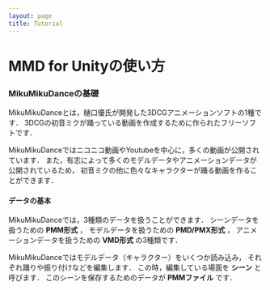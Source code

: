 ```yaml
---
layout: page
title: Tutorial
---
```


MMD for Unityの使い方
========================

### MikuMikuDanceの基礎
MikuMikuDanceとは，樋口優氏が開発した3DCGアニメーションソフトの1種です．
3DCGの初音ミクが踊っている動画を作成するために作られたフリーソフトです．

MikuMikuDanceではニコニコ動画やYoutubeを中心に，多くの動画が公開されています．
また，有志によって多くのモデルデータやアニメーションデータが公開されているため，
初音ミクの他に色々なキャラクターが踊る動画を作ることができます．

#### データの基本
MikuMikuDanceでは，3種類のデータを扱うことができます．
シーンデータを扱うための **PMM形式** ，
モデルデータを扱うための **PMD/PMX形式** ，
アニメーションデータを扱うための **VMD形式** の3種類です．

MikuMikuDanceではモデルデータ（キャラクター）をいくつか読み込み，
それぞれ踊りや振り付けなどを編集します．
この時，編集している場面を **シーン** と呼びます．
このシーンを保存するためのデータが **PMMファイル** です．